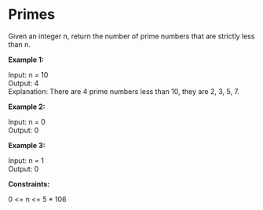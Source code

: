 # Primes
Given an integer n, return the number of prime numbers that are strictly less than n.

**Example 1:** <br>

Input: n = 10 <br>
Output: 4 <br>
Explanation: There are 4 prime numbers less than 10, they are 2, 3, 5, 7. <br>

**Example 2:** <br>

Input: n = 0 <br>
Output: 0 <br>

**Example 3:** <br>

Input: n = 1 <br>
Output: 0 <br>
 

**Constraints:** <br>

0 <= n <= 5 * 106 <br>
